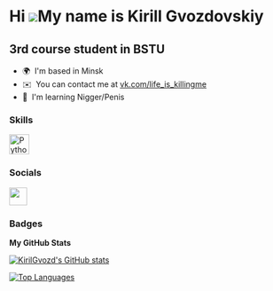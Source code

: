 Hi ![](https://user-images.githubusercontent.com/18350557/176309783-0785949b-9127-417c-8b55-ab5a4333674e.gif)My name is Kirill Gvozdovskiy
==========================================================================================================================================

3rd course student in BSTU
--------------------------

* 🌍  I'm based in Minsk
* ✉️  You can contact me at [vk.com/life\_is\_killingme](mailto:vk.com/life_is_killingme)
* 🧠  I'm learning Nigger/Penis

### Skills


<p align="left">
<a href="https://www.python.org/" target="_blank" rel="noreferrer"><img src="https://raw.githubusercontent.com/danielcranney/readme-generator/main/public/icons/skills/python-colored.svg" width="36" height="36" alt="Python" /></a>
</p>


### Socials

<p align="left"> <a href="https://www.github.com/KirilGvozd" target="_blank" rel="noreferrer"><img src="https://raw.githubusercontent.com/danielcranney/readme-generator/main/public/icons/socials/github.svg" width="32" height="32" /></a></p>

### Badges

<b>My GitHub Stats</b>

<a href="http://www.github.com/KirilGvozd"><img src="https://github-readme-stats.vercel.app/api?username=KirilGvozd&show_icons=true&hide=&count_private=true&title_color=0891b2&text_color=ffffff&icon_color=0891b2&bg_color=1c1917&hide_border=true&show_icons=true" alt="KirilGvozd's GitHub stats" /></a>

<a href="https://github.com/KirilGvozd" align="left"><img src="https://github-readme-stats.vercel.app/api/top-langs/?username=KirilGvozd&langs_count=10&title_color=0891b2&text_color=ffffff&icon_color=0891b2&bg_color=1c1917&hide_border=true&locale=en&custom_title=Top%20%Languages" alt="Top Languages" /></a>
